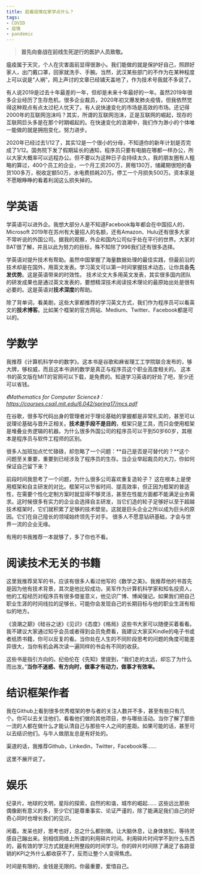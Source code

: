 ```yaml
---
title: 趁着疫情在家学点什么？
tags:
- COVID
- 疫情
- pandemic
---
```

> **首先向奋战在前线生死逆行的医护人员致敬。**

瘟疫属于天灾，个人在灾害面前显得很渺小。我们能做的就是保护好自己，照顾好家人，出门戴口罩，回家就洗手、手腕。当然，武汉某些部门的不作为在某种程度上可以说是“人祸”，网上声讨的文章已经铺天盖地了，作为技术号我就不多说了。

有人说2019是过去十年最差的一年，但却是未来十年最好的一年。虽然2019年很多企业经历了生存危机，很多企业裁员，2020年初又爆发肺炎疫情，但我依然觉得这种观点有点太过杞人忧天了。有人说快速变化的市场是高效的市场。还记得2000年的互联网泡沫吗？其实，所谓的互联网泡沫，正是互联网的崛起，现存的互联网巨头多是在那个时期崛起的。在快速变化的浪潮中，我们作为渺小的个体唯一能做的就是拥抱变化，努力进步。

2020年已经过去1/12了，其实12是一个很小的分母，不知道你的新年计划是否完成了1/12。国务院下发了假期延长的通知，程序员只要有电脑在哪都一样办公，所以大家大概率可以远程办公。但不要以为这种日子会持续太久，我的朋友圈有人粗略的算过，400个员工的企业，一个月工资200万，房租130万，储藏期很短的备货100多万，税收定额50万，水电费损耗20万。停工一个月损失500万。资本家是不愿眼睁睁的看着利润这么损失掉的。

# 学英语

学英语可以进外企。我想大部分人是不知道Facebook每年都会在中国招人的，Microsoft 2019年在苏州有大量招人的名额，还有Amazon、Hulu还有很多大家不常听说的外国公司。据我的观察，外企和国内公司似乎处在平行的世界。大家对BAT很了解，并且以此为努力的目标，殊不知除了996我们还有很多选择。

学英语对提升技术有帮助。虽然中国掌握了海量数据处理的最佳实践，但最前沿的技术却是在国外，用英文发表。学习英文可以第一时间掌握技术动态，让你具备**先发优势**。这是英语带来的时效性。
技术论文大多用英文发表，其实很多国内团队的研发成果也是通过英文发表的，要想精深技术阅读技术理论的最原始出处是很有必要的。这是英语对**技术深度**的帮助。

除了背单词，看美剧，这些大家都推荐的学习英文方式，我们作为程序员可以看英文的**技术博客**。比如某个框架的官方网站、Medium、Twitter、Facebook都是可以的。

# 学数学

我推荐《计算机科学中的数学》。这本书是谷歌和麻省理工工学院联合发布的，够大牌，够权威，而且这本书讲的数学是真正与程序员这个职业高度相关的。
这本书的英文版在MIT的官网可以下载，是免费的。知道学习英语的好处了吧，至少还可以省钱。

*《Mathematics for Computer Science》：https://courses.csail.mit.edu/6.042/spring17/mcs.pdf*

在谷歌，很多写代码出身的管理者对于理论基础的掌握都是非常扎实的，甚至可以说理论基础与晋升正相关。**技术是手段不是目的**，框架只是工具，而只会使用框架是堆叠业务逻辑的机器。为什么很多外国公司的程序员可以干到50岁60岁，其根本是程序员与软件工程师的区别。

很多人加班加点忙忙碌碌，却忽略了一个问题：**自己是否是可替代的？**这个问题至关重要，重要到已经涉及了程序员的生存。当企业举起裁员的大刀，你如何保证自己留下来？

前段时间我思考了一个问题，为什么很多公司喜欢重复造轮子？
这在根本上是使用框架和自主研发的对比。框架可以节省时间、提高效率，但正因为框架的普适性，在需要个性化定制方案时就显得不够灵活，甚至在性能方面都不能满足业务需求。这时候很多有实力的企业会选择自主研发，当它们造的轮子足够好以至于超越技术框架时，它们就积累了足够的技术壁垒。这就是巨头企业之所以成为巨头的原因。它们在自己擅长的领域始终领先于对手。
很多人不愿意钻研基础，才会与世界一流的企业无缘。

有用的书我推荐一本就够了，多了你也不看。

# 阅读技术无关的书籍

这里我推荐吴军的书，应该有很多人看过他写的《数学之美》。我推荐他的书首先是因为他有技术背景，其次是他比较成功，吴军作为计算机科学家和知名投资人，他的工程经历对程序员有很多借鉴意义，他见识广博、博闻强记。如果我们把自己职业生涯的时间线拉的足够长，可能你会发现自己的长期目标与他的职业生涯有相似的地方。

《浪潮之巅》《硅谷之谜》《见识》《态度》《格局》这些书大家可以随便买着看看。我不建议大家通过知乎会员或者得到会员免费看，我建议大家买Kindle的电子书或者纸质书籍，你可以反复的看。当你处在人生的不同阶段思考的问题的角度可能差异很大，当你有机会再次读一遍同样的书会有不同的收获。

这些书是指引方向的。纪伯伦在《先知》里提到，“我们走的太远，却忘了为什么而出发。”**当你不迷惑、有方向时，做事才有动力，做事才有效率。**

# 结识框架作者

我在Github上看到很多优秀框架的参与者的关注人数并不多，甚至有些只有几个。你可以去关注他们，看看他们做的其他项目，参与哪些活动。当你了解了那些一流的人都在做什么才能认清自己与那些牛人之间的差距。如果可能的话，甚至可以去结识他们。与牛人做朋友总是有好处的。

渠道的话，我推荐Github，Linkedin，Twitter，Facebook等……

这里不展开说了。

# 娱乐

纪录片。地球的文明，星际的探索，自然的和谐，城市的崛起…… 这些远比那些偶像剧有意义的多，至少它们是尊重事实、论证严谨的，除了能满足我们自己的好奇心同时也增长我们的见识。

闲着。发呆也好，思考也好，总之什么都别做。让大脑休息，让身体放松，等待灵感自己蹦出来。别相信网络上所谓的利用碎片时间。利用碎片时间学不到什么东西的，最有效的学习方式就是利用整段的时间学习。你的碎片时间除了满足了各路营销的KPI之外什么都收获不了，反而让整个人变得焦虑。

时间是有限的，金钱是无限的。你最重要，爱惜自己。
